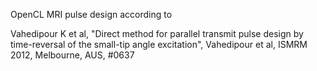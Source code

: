 OpenCL MRI pulse design according to 

Vahedipour K et al, "Direct method for parallel transmit pulse design by 
time-reversal of the small-tip angle excitation", Vahedipour et al, 
ISMRM 2012, Melbourne, AUS, #0637


